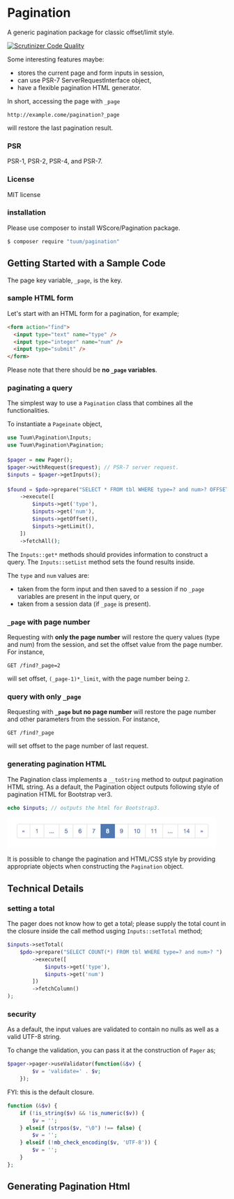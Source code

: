 Pagination
==========

A generic pagination package for classic offset/limit style.

[![Scrutinizer Code Quality](https://scrutinizer-ci.com/g/TuumPHP/Pagination/badges/quality-score.png?b=master)](https://scrutinizer-ci.com/g/TuumPHP/Pagination/?branch=master)

Some interesting features maybe:

*   stores the current page and form inputs in session,
*   can use PSR-7 ServerRequestInterface object,
*   have a flexible pagination HTML generator.

In short, accessing the page with `_page` 

```
http://example.come/pagination?_page
``` 

will restore the last pagination result.  

### PSR

PSR-1, PSR-2, PSR-4, and PSR-7.

### License

MIT license

### installation

Please use composer to install WScore/Pagination package. 

```sh
$ composer require "tuum/pagination"
```


Getting Started with a Sample Code
----

The page key variable, `_page`, is the key. 

### sample HTML form

Let's start with an HTML form for a pagination, for example; 

```html
<form action="find">
  <input type="text" name="type" />
  <input type="integer" name="num" />
  <input type="submit" />
</form>
```

Please note that there should be **no `_page` variables**. 

### paginating a query

The simplest way to use a `Pagination` class that combines all the functionalities. 

To instantiate a `Pageinate` object, 

```php
use Tuum\Pagination\Inputs;
use Tuum\Pagination\Pagination;

$pager = new Pager();
$pager->withRequest($request); // PSR-7 server request.
$inputs = $pager->getInputs();

$found = $pdo->prepare("SELECT * FROM tbl WHERE type=? and num>? OFFSET ? LIMIT ?")
    ->execute([
        $inputs->get('type'),
        $inputs->get('num'),
        $inputs->getOffset(),
        $inputs->getLimit(),
    ])
    ->fetchAll();
```

The `Inputs::get*` methods should provides information to construct a query. The `Inputs::setList` method sets the found results inside. 

The `type` and `num` values are: 

* taken from the form input and then saved to a session if no `_page` variables are present in the input query, or 
* taken from a session data (if `_page` is present). 

### `_page` with page number

Requesting with **only the page number** will restore the query values (type and num) from the session, and set the offset value  from the page number. For instance, 

```
GET /find?_page=2
```

will set offset, `(_page-1)*_limit`, with the page number being `2`. 


### query with only `_page`

Requesting with **`_page` but no page number** will restore the page number and other parameters from the session. For instance, 

```
GET /find?_page
```

will set offset to the page number of last request. 


### generating pagination HTML 

The Pagination class implements a `__toString` method to output pagination HTML string. As a default, the Pagination object outputs following style of pagination HTML for Bootstrap ver3. 

```php
echo $inputs; // outputs the html for Bootstrap3.
```

![sample paginate HTML](./toHtmlMini.jpg)

It is possible to change the pagination and HTML/CSS style by providing appropriate objects when constructing the `Pagination` object. 

Technical Details
-----

### setting a total

The pager does not know how to get a total; please supply the total count in the closure inside the call method usging `Inputs::setTotal` method; 

```php
$inputs->setTotal(
    $pdo->prepare("SELECT COUNT(*) FROM tbl WHERE type=? and num>? ")
        ->execute([
            $inputs->get('type'),
            $inputs->get('num')
        ])
        ->fetchColumn()
);
```

### security

As a default, the input values are validated to contain no nulls as well as a valid UTF-8 string. 

To change the validation, you can pass it at the construction of `Pager` as;

```php
$pager->pager->useValidator(function(&$v) {
        $v = 'validate=' . $v;
    });
```

FYI: this is the default closure. 

```php
function (&$v) {
	if (!is_string($v) && !is_numeric($v)) {
        $v = '';
    } elseif (strpos($v, "\0") !== false) {
        $v = '';
    } elseif (!mb_check_encoding($v, 'UTF-8')) {
        $v = '';
    }
};
```


Generating Pagination Html
----

